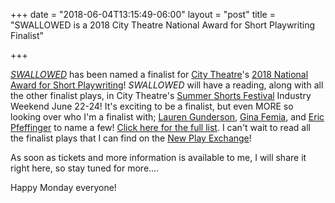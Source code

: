 +++
date = "2018-06-04T13:15:49-06:00"
layout = "post"
title = "SWALLOWED is a 2018 City Theatre National Award for Short Playwriting Finalist"

+++

[*SWALLOWED*](https://newplayexchange.org/plays/90782/swallowed) has been named a finalist for [City Theatre](https://www.citytheatre.com/)'s [2018 National Award for Short Playwriting](https://www.citytheatre.com/national-award-winners)! *SWALLOWED* will have a reading, along with all the other finalist plays, in City Theatre's [Summer Shorts Festival](http://www.arshtcenter.org/Boletos/Calendar/2017-2018-Season/Summer-Shows/Summer-Shorts/) Industry Weekend June 22-24! It's exciting to be a finalist, but even MORE so looking over who I'm a finalist with; [Lauren Gunderson](https://newplayexchange.org/users/152/lauren-gunderson), [Gina Femia](https://newplayexchange.org/users/3221/gina-femia), and [Eric Pfeffinger](https://newplayexchange.org/users/307/eric-pfeffinger) to name a few! [Click here for the full list](https://enflyer.emsvc.net/flyer_cached.php?s[mailing_id]=17480;s[member_id]=6930490;s[member_key]=Vk5OFNPAmm;s[cache_type]=mailing;s[item_id]=17480). I can't wait to read all the finalist plays that I can find on the [New Play Exchange](https://newplayexchange.org/dashboard)!

As soon as tickets and more information is available to me, I will share it right here, so stay tuned for more....

Happy Monday everyone!